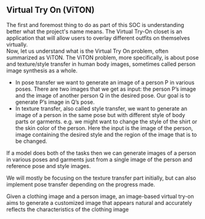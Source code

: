 ## Virtual Try On (ViTON)

The first and foremost thing to do as part of this SOC is understanding better what the project's name means. The Virtual Try-On closet is an application that will allow users to overlay different outfits on themselves virtually.  
Now, let us understand what is the Virtual Try On problem, often summarized as ViTON. The ViTON problem, more specifically, is about pose and texture/style transfer in human body images, sometimes called person image synthesis as a whole.

- In pose transfer we want to generate an image of a person P in various poses. There are two images that we get as input: the person P’s image and the image of another person Q in the desired pose. Our goal is to generate P’s image in Q’s pose.
- In texture transfer, also called style transfer, we want to generate an image of a person in the same pose but with different style of body parts or garments. e.g. we might want to change the style of the shirt or the skin color of the person. Here the input is the image of the person, image containing the desired style and the region of the image that is to be changed.  

If a model does both of the tasks then we can generate images of a person in various poses and garments just from a single image of the person and reference pose and style images.

We will mostly be focusing on the texture transfer part initially, but can also implement pose transfer depending on the progress made.  

Given a clothing image and a person image, an image-based virtual try-on aims to generate a customized image that appears natural and accurately reflects the characteristics of the clothing image
